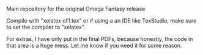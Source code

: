 Main repository for the original Omega Fantasy release

Compile with "xelatex of1.tex" or if using a an IDE like TexStudio, make sure 
to set the compiler to "xelatex".

For extras, I have only put in the final PDFs, because honestly, the code
in that area is a huge mess. Let me know if you need it for some reason.